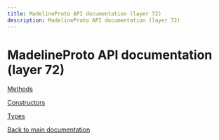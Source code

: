 ```yaml
---
title: MadelineProto API documentation (layer 72)
description: MadelineProto API documentation (layer 72)
---
```

# MadelineProto API documentation (layer 72)  

[Methods](methods/)

[Constructors](constructors/)

[Types](types/)


[Back to main documentation](..)

